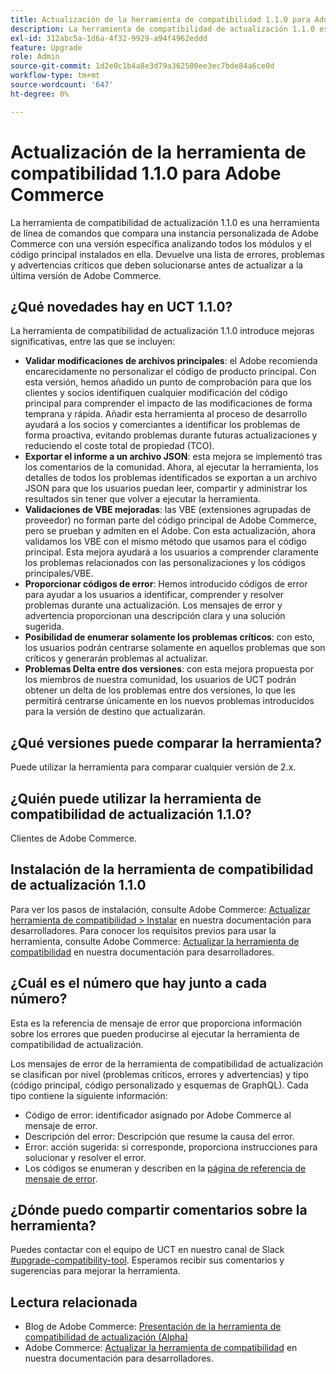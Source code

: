 ```yaml
---
title: Actualización de la herramienta de compatibilidad 1.1.0 para Adobe Commerce
description: La herramienta de compatibilidad de actualización 1.1.0 es una herramienta de línea de comandos que compara una instancia personalizada de Adobe Commerce con una versión específica analizando todos los módulos y el código principal instalados en ella. Devuelve una lista de errores, problemas y advertencias críticos que deben solucionarse antes de actualizar a la última versión de Adobe Commerce.
exl-id: 312abc5a-1d6a-4f32-9929-a94f4962eddd
feature: Upgrade
role: Admin
source-git-commit: 1d2e0c1b4a8e3d79a362500ee3ec7bde84a6ce0d
workflow-type: tm+mt
source-wordcount: '647'
ht-degree: 0%

---
```


# Actualización de la herramienta de compatibilidad 1.1.0 para Adobe Commerce

La herramienta de compatibilidad de actualización 1.1.0 es una herramienta de línea de comandos que compara una instancia personalizada de Adobe Commerce con una versión específica analizando todos los módulos y el código principal instalados en ella. Devuelve una lista de errores, problemas y advertencias críticos que deben solucionarse antes de actualizar a la última versión de Adobe Commerce.

## ¿Qué novedades hay en UCT 1.1.0?

La herramienta de compatibilidad de actualización 1.1.0 introduce mejoras significativas, entre las que se incluyen:

* **Validar modificaciones de archivos principales**: el Adobe recomienda encarecidamente no personalizar el código de producto principal. Con esta versión, hemos añadido un punto de comprobación para que los clientes y socios identifiquen cualquier modificación del código principal para comprender el impacto de las modificaciones de forma temprana y rápida. Añadir esta herramienta al proceso de desarrollo ayudará a los socios y comerciantes a identificar los problemas de forma proactiva, evitando problemas durante futuras actualizaciones y reduciendo el coste total de propiedad (TCO).
* **Exportar el informe a un archivo JSON**: esta mejora se implementó tras los comentarios de la comunidad. Ahora, al ejecutar la herramienta, los detalles de todos los problemas identificados se exportan a un archivo JSON para que los usuarios puedan leer, compartir y administrar los resultados sin tener que volver a ejecutar la herramienta.
* **Validaciones de VBE mejoradas**: las VBE (extensiones agrupadas de proveedor) no forman parte del código principal de Adobe Commerce, pero se prueban y admiten en el Adobe. Con esta actualización, ahora validamos los VBE con el mismo método que usamos para el código principal. Esta mejora ayudará a los usuarios a comprender claramente los problemas relacionados con las personalizaciones y los códigos principales/VBE.
* **Proporcionar códigos de error**: Hemos introducido códigos de error para ayudar a los usuarios a identificar, comprender y resolver problemas durante una actualización. Los mensajes de error y advertencia proporcionan una descripción clara y una solución sugerida.
* **Posibilidad de enumerar solamente los problemas críticos**: con esto, los usuarios podrán centrarse solamente en aquellos problemas que son críticos y generarán problemas al actualizar.
* **Problemas Delta entre dos versiones**: con esta mejora propuesta por los miembros de nuestra comunidad, los usuarios de UCT podrán obtener un delta de los problemas entre dos versiones, lo que les permitirá centrarse únicamente en los nuevos problemas introducidos para la versión de destino que actualizarán.

## ¿Qué versiones puede comparar la herramienta?

Puede utilizar la herramienta para comparar cualquier versión de 2.x.

## ¿Quién puede utilizar la herramienta de compatibilidad de actualización 1.1.0?

Clientes de Adobe Commerce.

## Instalación de la herramienta de compatibilidad de actualización 1.1.0

Para ver los pasos de instalación, consulte Adobe Commerce: [Actualizar herramienta de compatibilidad > Instalar](https://devdocs.magento.com/upgrade-compatibility-tool/install.html) en nuestra documentación para desarrolladores. Para conocer los requisitos previos para usar la herramienta, consulte Adobe Commerce: [Actualizar la herramienta de compatibilidad](https://devdocs.magento.com/upgrade-compatibility-tool/prerequisites.html) en nuestra documentación para desarrolladores.

## ¿Cuál es el número que hay junto a cada número?

Esta es la referencia de mensaje de error que proporciona información sobre los errores que pueden producirse al ejecutar la herramienta de compatibilidad de actualización.

Los mensajes de error de la herramienta de compatibilidad de actualización se clasifican por nivel (problemas críticos, errores y advertencias) y tipo (código principal, código personalizado y esquemas de GraphQL). Cada tipo contiene la siguiente información:

* Código de error: identificador asignado por Adobe Commerce al mensaje de error.
* Descripción del error: Descripción que resume la causa del error.
* Error: acción sugerida: si corresponde, proporciona instrucciones para solucionar y resolver el error.
* Los códigos se enumeran y describen en la [página de referencia de mensaje de error](https://devdocs.magento.com/upgrade-compatibility-tool/errors.html).

## ¿Dónde puedo compartir comentarios sobre la herramienta?

Puedes contactar con el equipo de UCT en nuestro canal de Slack [#upgrade-compatibility-tool](https://magentocommeng.slack.com/archives/C019Y143U9F). Esperamos recibir sus comentarios y sugerencias para mejorar la herramienta.

## Lectura relacionada

* Blog de Adobe Commerce: [Presentación de la herramienta de compatibilidad de actualización (Alpha)](https://magento.com/blog/magento-news/introducing-upgrade-compatibility-tool)
* Adobe Commerce: [Actualizar la herramienta de compatibilidad](https://devdocs.magento.com/upgrade-compatibility-tool/introduction.html) en nuestra documentación para desarrolladores.
